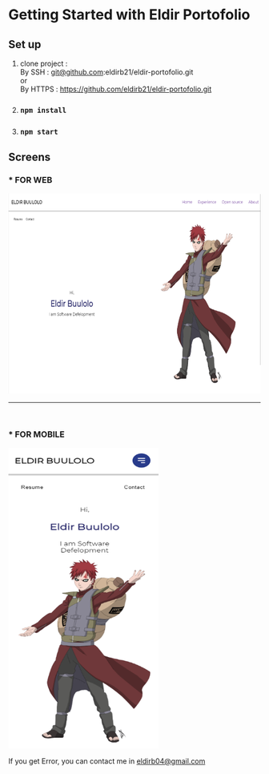 # Getting Started with Eldir Portofolio

## Set up

1.  clone project :
    <br/>
    By SSH : git@github.com:eldirb21/eldir-portofolio.git
    <br/> or <br/>
    By HTTPS : https://github.com/eldirb21/eldir-portofolio.git
2.  ### `npm install`
3.  ### `npm start`

## Screens

### \* FOR WEB

<!-- ![Alt text](https://github.com/eldirb21/eldir-portofolio/tree/final/src/assets/screenshot/home.png 250x250) -->
<img src="https://github.com/eldirb21/eldir-portofolio/blob/dev/src/assets/screenshot/home.png"   height="400">

<br />
<hr/>
<br />

### \* FOR MOBILE

<!-- ![Alt text](https://github.com/eldirb21/eldir-portofolio/tree/final/src/assets/screenshot/home-mobile.png 250x250) -->
<img src="https://github.com/eldirb21/eldir-portofolio/blob/dev/src/assets/screenshot/home-mobile.png" width="300" height="600">

If you get Error, you can contact me in eldirb04@gmail.com
